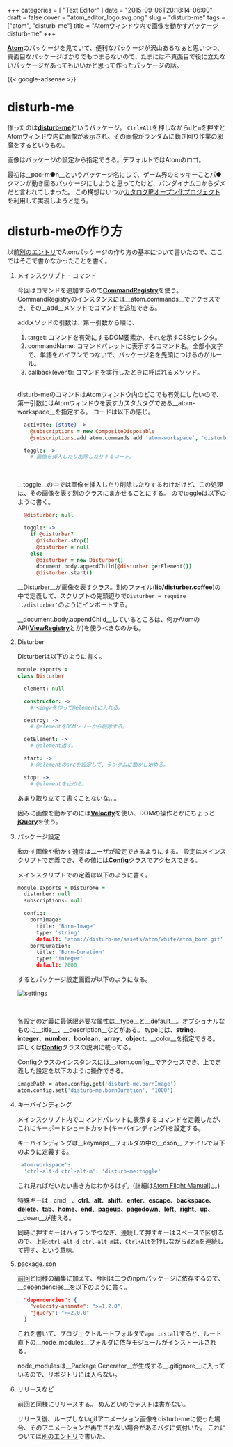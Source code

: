 +++
categories = [ "Text Editor" ]
date = "2015-09-06T20:18:14-06:00"
draft = false
cover = "atom_editor_logo.svg.png"
slug = "disturb-me"
tags = ["atom", "disturb-me"]
title = "Atomウィンドウ内で画像を動かすパッケージ - disturb-me"
+++

[__Atom__](https://atom.io/)のパッケージを見ていて、便利なパッケージが沢山あるなぁと思いつつ、真面目なパッケージばかりでもつまらないので、たまには不真面目で役に立たないパッケージがあってもいいかと思って作ったパッケージの話。

<!--more-->

{{< google-adsense >}}

# disturb-me
作ったのは[__disturb-me__](https://atom.io/packages/disturb-me)というパッケージ。
`Ctrl+Alt`を押しながら`d`と`m`を押すとAtomウィンドウ内に画像が表示され、その画像がランダムに動き回り作業の邪魔をするというもの。

画像はパッケージの設定から指定できる。デフォルトではAtomのロゴ。

最初は__pac-m●n__というパッケージ名にして、ゲーム界のミッキーことパ●クマンが動き回るパッケージにしようと思ってたけど、バンダイナムコからダメだと言われてしまった。
この構想はいつか[カタログIPオープン化プロジェクト](https://open.channel.or.jp/user.php)を利用して実現しようと思う。

# disturb-meの作り方
以前[別のエントリ](https://www.kaitoy.xyz/2015/08/21/japanese-word-selection/)でAtomパッケージの作り方の基本について書いたので、ここではそこで書かなかったことを書く。

1. メインスクリプト - コマンド

    今回はコマンドを追加するので[__CommandRegistry__](https://atom.io/docs/api/latest/CommandRegistry)を使う。
    CommandRegistryのインスタンスには__atom.commands__でアクセスでき、その__add__メソッドでコマンドを追加できる。

    addメソッドの引数は、第一引数から順に、

    1. target: コマンドを有効にするDOM要素か、それを示すCSSセレクタ。
    2. commandName: コマンドパレットに表示するコマンド名。全部小文字で、単語をハイフンでつないで、パッケージ名を先頭につけるのがルール。
    3. callback(event): コマンドを実行したときに呼ばれるメソッド。

    <br>

    disturb-meのコマンドはAtomウィンドウ内のどこでも有効にしたいので、第一引数にはAtomウィンドウを表すカスタムタグである__atom-workspace__を指定する。
    コードは以下の感じ。

    ```coffeescript
      activate: (state) ->
        @subscriptions = new CompositeDisposable
        @subscriptions.add atom.commands.add 'atom-workspace', 'disturb-me:toggle': => @toggle()

      toggle: ->
        # 画像を挿入したり削除したりするコード。
    ```

    <br>

    __toggle__の中では画像を挿入したり削除したりするわけだけど、この処理は、その画像を表す別のクラスにまかせることにする。
    のでtoggleは以下のように書く。

    ```coffeescript
      @disturber: null

      toggle: ->
        if @disturber?
          @disturber.stop()
          @disturber = null
        else
          @disturber = new Disturber()
          document.body.appendChild(@disturber.getElement())
          @disturber.start()
    ```

    __Disturber__が画像を表すクラス。別のファイル(__lib/disturber.coffee__)の中で定義して、スクリプトの先頭辺りで`Disturber = require './disturber'`のようにインポートする。

    __document.body.appendChild__しているところは、何かAtomのAPI([__ViewRegistry__](https://atom.io/docs/api/latest/ViewRegistry)とか)を使うべきなのかも。

2. Disturber

    Disturberは以下のように書く。

    ```coffeescript
    module.exports =
    class Disturber

      element: null

      constructor: ->
        # <img>を作って@elementに入れる。

      destroy: ->
        # @elementをDOMツリーから削除する。

      getElement: ->
        # @element返す。

      start: ->
        # @elementのsrcを設定して、ランダムに動かし始める。

      stop: ->
        # @elementを止める。
    ```

    あまり取り立てて書くことないな…。

    因みに画像を動かすのには[__Velocity__](https://www.npmjs.com/package/velocity-animate)を使い、DOMの操作とかにちょっと[__jQuery__](https://www.npmjs.com/package/jquery)を使う。

3. パッケージ設定

    動かす画像や動かす速度はユーザが設定できるようにする。
    設定はメインスクリプトで定義でき、その値には[__Config__](https://atom.io/docs/api/latest/Config)クラスでアクセスできる。

    メインスクリプトでの定義は以下のように書く。

    ```coffeescript
    module.exports = DisturbMe =
      disturber: null
      subscriptions: null

      config:
        bornImage:
          title: 'Born-Image'
          type: 'string'
          default: 'atom://disturb-me/assets/atom/white/atom_born.gif'
        bornDuration:
          title: 'Born-Duration'
          type: 'integer'
          default: 2000
    ```

    するとパッケージ設定画面が以下のようになる。

    ![settings](/images/disturb-me/settings.jpg)

    <br>

    各設定の定義に最低限必要な属性は__type__と__default__。オプショナルなものに__title__、__description__などがある。
    typeには、__string__、__integer__、__number__、__boolean__、__array__、__object__、__color__を指定できる。
    詳しくは[__Config__](https://atom.io/docs/api/latest/Config)クラスの説明に載ってる。

    Configクラスのインスタンスには__atom.config__でアクセスでき、上で定義した設定を以下のように操作できる。

    ```coffeescript
    imagePath = atom.config.get('disturb-me.bornImage')
    atom.config.set('disturb-me.bornDuration', '1000')
    ```

4. キーバインディング

    メインスクリプト内でコマンドパレットに表示するコマンドを定義したが、これにキーボードショートカット(キーバインディング)を設定する。

    キーバインディングは__keymaps__フォルダの中の__cson__ファイルで以下のように定義する。

    ```cson
    'atom-workspace':
      'ctrl-alt-d ctrl-alt-m': 'disturb-me:toggle'
    ```

    これ見ればだいたい書き方はわかるはず。(詳細は[Atom Flight Manual](https://atom.io/docs/latest/behind-atom-keymaps-in-depth)に。)

    特殊キーは__cmd__、__ctrl__、__alt__、__shift__、__enter__、__escape__、__backspace__、__delete__、__tab__、__home__、__end__、__pageup__、__pagedown__、__left__、__right__、__up__、__down__が使える。

    同時に押すキーはハイフンでつなぎ、連続して押すキーはスペースで区切るので、上記`ctrl-alt-d ctrl-alt-m`は、`Ctrl+Alt`を押しながら`d`と`m`を連続して押す、という意味。

5. package.json

    [前回](https://www.kaitoy.xyz/2015/08/21/japanese-word-selection/#5-package-json%E7%B7%A8%E9%9B%86)と同様の編集に加えて、今回は二つのnpmパッケージに依存するので、__dependencies__を以下のように書く。

    ```json
      "dependencies": {
        "velocity-animate": ">=1.2.0",
        "jquery": ">=2.0.0"
      }
    ```

    これを書いて、プロジェクトルートフォルダで`apm install`すると、ルート直下の__node_modules__フォルダに依存モジュールがインストールされる。

    node_modulesは__Package Generator__が生成する__.gitignore__に入っているので、リポジトリには入らない。

6. リリースなど

    [前回](https://www.kaitoy.xyz/2015/08/21/japanese-word-selection/)と同様にリリースする。
    めんどいのでテストは書かない。

    リリース後、ループしないgifアニメーション画像をdisturb-meに使った場合、そのアニメーションが再生されない場合があるバグに気付いた。
    これについては[別のエントリ](https://www.kaitoy.xyz/2015/09/07/caching-gifs-on-atom/)で書いた。
